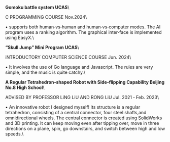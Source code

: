 <strong>Gomoku battle system UCAS</strong>\

C PROGRAMMiNG COURSE Nov.2024\

• supports both human‑vs‑human and human‑vs‑computer modes. The AI program uses a ranking algorithm. The graphical inter‑face is implemented using EasyX.\

<strong>“Skull Jump” Mini Program UCAS</strong>\

iNTRODUCTORY COMPUTER SCiENCE COURSE Jun. 2024\

• It involves the use of Go language and Javascript. The rules are very simple, and the music is quite catchy.\

<strong>A Regular Tetrahedron‑shaped Robot with Side‑flipping Capability Beijing No.8 High School</strong>\

ADViSED BY PROFESSOR LiNG LiU AND RONG LiU Jul. 2021 ‑ Feb. 2023\

• An innovative robot I designed myself! Its structure is a regular tetrahedron, consisting of a central connector, four steel shafts,and omnidirectional wheels. The central connector is created using SolidWorks and 3D printing. It can keep moving even after tipping over, move in three directions on a plane, spin, go downstairs, and switch between high and low speeds.\

